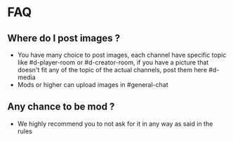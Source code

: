 # FAQ

## Where do I post images ? 

* You have many choice to post images, each channel have specific topic like \#d-player-room or \#d-creator-room, if you have a picture that doesn't fit any of the topic of the actual channels, post them here \#d-media 
* Mods or higher can upload images in \#general-chat

## Any chance to be mod ?

* We highly recommend you to not ask for it in any way as said in the rules  



